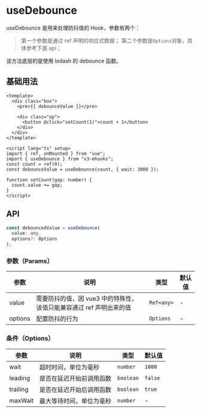 # useDebounce

useDebounce 是用来处理防抖值的 Hook，参数有两个：

> 第一个参数是通过 ref 声明的响应式数据；
> 第二个参数是`Options`对象，具体参考下面 api；

该方法底层的是使用 lodash 的 debounce 函数。

## 基础用法

```vue
<template>
  <div class="box">
    <pre>{{ debounceValue }}</pre>

    <div class="op">
      <button @click="setCount(1)">count + 1</button>
    </div>
  </div>
</template>

<script lang="ts" setup>
import { ref, onMounted } from "vue";
import { useDebounce } from "v3-mhooks";
const count = ref(0);
const debounceValue = useDebounce(count, { wait: 3000 });

function setCount(gap: number) {
  count.value += gap;
}
</script>
```

## API

```typescript
const debouncedValue = useDebounce(
  value: any,
  options?: Options
);
```

### 参数（Params）

| 参数    | 说明                                                                | 类型       | 默认值 |
| ------- | ------------------------------------------------------------------- | ---------- | ------ |
| value   | 需要防抖的值，因 vue3 中的特殊性，该值只能兼容通过 ref 声明出来的值 | `Ref<any>` | -      |
| options | 配置防抖的行为                                                      | `Options`  | -      |

### 条件（Options）

| 参数     | 说明                     | 类型      | 默认值  |
| -------- | ------------------------ | --------- | ------- |
| wait     | 超时时间，单位为毫秒     | `number`  | `1000`  |
| leading  | 是否在延迟开始前调用函数 | `boolean` | `false` |
| trailing | 是否在延迟开始后调用函数 | `boolean` | `true`  |
| maxWait  | 最大等待时间，单位为毫秒 | `number`  | -       |
